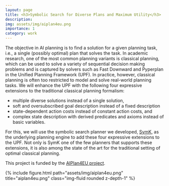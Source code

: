 ```yaml
---
layout: page
title: <h3>Symbolic Search for Diverse Plans and Maximum Utility</h3>
description: 
img: assets/img/aiplan4eu.png
importance: 1
category: work
---
```


The objective in AI planning is to find a solution for a given planning task, i.e., a single (possibly optimal) plan that solves the task. In academic research, one of the most common planning variants is classical planning, which can be used to solve a variety of sequential decision making problems and is captured by solvers such as Fast Downward and Pyperplan in the Unified Planning Framework (UPF). In practice, however, classical planning is often too restricted to model and solve real-world planning tasks. We will enhance the UPF with the following four expressive extensions to the traditional classical planning formalism:

 - multiple diverse solutions instead of a single solution,
 - soft and oversubscribed goal description instead of a fixed description
 - state-dependent action costs instead of constant action costs, and
 - complex state description with derived predicates and axioms instead of basic variables.

For this, we will use the symbolic search planner we developed, [SymK](https://github.com/speckdavid/symk), as the underlying planning engine to add these four expressive extensions to the UPF. Not only is SymK one of the few planners that supports these extensions, it is also among the state of the art for the traditional setting of optimal classical planning.

This project is funded by the [AIPlan4EU project](https://www.aiplan4eu-project.eu).

{% include figure.html path="assets/img/aiplan4eu.png" title="aiplan4eu.png" class="img-fluid rounded z-depth-1" %}